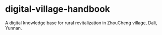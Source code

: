 # digital-village-handbook
A digital knowledge base for rural revitalization in ZhouCheng village, Dali, Yunnan.
